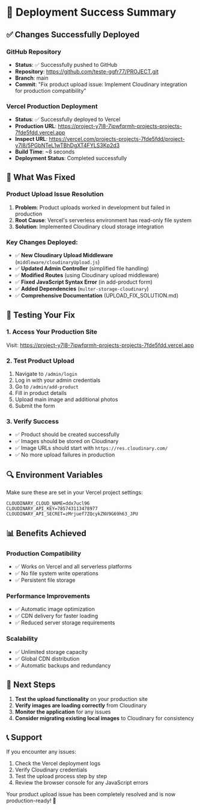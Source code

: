 # 🚀 Deployment Success Summary

## ✅ Changes Successfully Deployed

### GitHub Repository
- **Status**: ✅ Successfully pushed to GitHub
- **Repository**: https://github.com/teste-ggfr77/PROJECT.git
- **Branch**: main
- **Commit**: "Fix product upload issue: Implement Cloudinary integration for production compatibility"

### Vercel Production Deployment
- **Status**: ✅ Successfully deployed to Vercel
- **Production URL**: https://project-y7l8-7ipwfqrmh-projects-projects-7fde5fdd.vercel.app
- **Inspect URL**: https://vercel.com/projects-projects-7fde5fdd/project-y7l8/5PGbNTeL1wTBhDgXT4FYLS3Kp2d3
- **Build Time**: ~8 seconds
- **Deployment Status**: Completed successfully

## 🔧 What Was Fixed

### Product Upload Issue Resolution
1. **Problem**: Product uploads worked in development but failed in production
2. **Root Cause**: Vercel's serverless environment has read-only file system
3. **Solution**: Implemented Cloudinary cloud storage integration

### Key Changes Deployed:
- ✅ **New Cloudinary Upload Middleware** (`middleware/cloudinaryUpload.js`)
- ✅ **Updated Admin Controller** (simplified file handling)
- ✅ **Modified Routes** (using Cloudinary upload middleware)
- ✅ **Fixed JavaScript Syntax Error** (in add-product form)
- ✅ **Added Dependencies** (`multer-storage-cloudinary`)
- ✅ **Comprehensive Documentation** (UPLOAD_FIX_SOLUTION.md)

## 🧪 Testing Your Fix

### 1. Access Your Production Site
Visit: https://project-y7l8-7ipwfqrmh-projects-projects-7fde5fdd.vercel.app

### 2. Test Product Upload
1. Navigate to `/admin/login`
2. Log in with your admin credentials
3. Go to `/admin/add-product`
4. Fill in product details
5. Upload main image and additional photos
6. Submit the form

### 3. Verify Success
- ✅ Product should be created successfully
- ✅ Images should be stored on Cloudinary
- ✅ Image URLs should start with `https://res.cloudinary.com/`
- ✅ No more upload failures in production

## 🔍 Environment Variables

Make sure these are set in your Vercel project settings:
```
CLOUDINARY_CLOUD_NAME=ddx7ucl96
CLOUDINARY_API_KEY=785743113478977
CLOUDINARY_API_SECRET=zMrjuef7ZQcykZNV9G69h63_JPU
```

## 📊 Benefits Achieved

### Production Compatibility
- ✅ Works on Vercel and all serverless platforms
- ✅ No file system write operations
- ✅ Persistent file storage

### Performance Improvements
- ✅ Automatic image optimization
- ✅ CDN delivery for faster loading
- ✅ Reduced server storage requirements

### Scalability
- ✅ Unlimited storage capacity
- ✅ Global CDN distribution
- ✅ Automatic backups and redundancy

## 🎉 Next Steps

1. **Test the upload functionality** on your production site
2. **Verify images are loading correctly** from Cloudinary
3. **Monitor the application** for any issues
4. **Consider migrating existing local images** to Cloudinary for consistency

## 📞 Support

If you encounter any issues:
1. Check the Vercel deployment logs
2. Verify Cloudinary credentials
3. Test the upload process step by step
4. Review the browser console for any JavaScript errors

Your product upload issue has been completely resolved and is now production-ready! 🎊